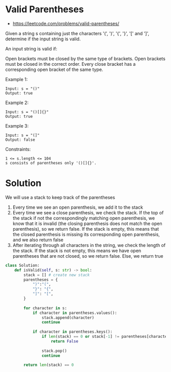 # Valid Parentheses

- https://leetcode.com/problems/valid-parentheses/

Given a string s containing just the characters '(', ')', '{', '}', '[' and ']', determine if the input string is valid.

An input string is valid if:

Open brackets must be closed by the same type of brackets.
Open brackets must be closed in the correct order.
Every close bracket has a corresponding open bracket of the same type.
 

Example 1:
```
Input: s = "()"
Output: true
```
Example 2:
```
Input: s = "()[]{}"
Output: true
```
Example 3:
```
Input: s = "(]"
Output: false
```

Constraints:
```
1 <= s.length <= 104
s consists of parentheses only '()[]{}'.
```

# Solution

We will use a stack to keep track of the parentheses

1. Every time we see an open parenthesis, we add it to the stack
2. Every time we see a close parenthesis, we check the stack. If the top of the stack if not the correspondingly matching open parenthesis, we know that it is invalid (the closing parenthesis does not match the open parenthesis), so we return false. If the stack is empty, this means that the closed parenthesis is missing its corresponding open parenthesis, and we also return false
3. After iterating through all characters in the string, we check the length of the stack. If the stack is not empty, this means we have open parentheses that are not closed, so we return false. Else, we return true

```py
class Solution:
    def isValid(self, s: str) -> bool:
        stack = [] # create new stack
        parentheses = {
            ")":"(",
            "}": "{",
            "]": "[",
        }
        
        for character in s:
            if character in parentheses.values():
                stack.append(character)
                continue
                
            if character in parentheses.keys():
                if len(stack) == 0 or stack[-1] != parentheses[character]:
                    return False
                
                stack.pop()
                continue
                
        return len(stack) == 0
```